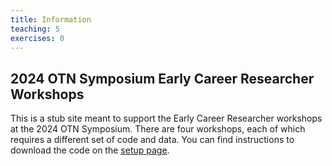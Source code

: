 ```yaml
---
title: Information
teaching: 5
exercises: 0
---
```

## 2024 OTN Symposium Early Career Researcher Workshops

This is a stub site meant to support the Early Career Researcher workshops at the 2024 OTN Symposium. There are four workshops, each of which requires a different set of code and data. You can find instructions to download the code on the [setup page](/2024-symp-ecr-setup/setup.html).
